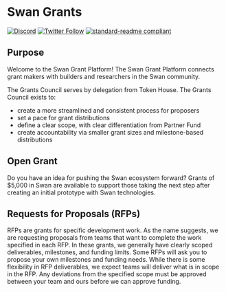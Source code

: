 # Swan Grants
[![Discord](https://img.shields.io/discord/770382203782692945?label=Discord&logo=Discord)](https://discord.gg/swan_chain)
[![Twitter Follow](https://img.shields.io/twitter/follow/swan_chain)](https://twitter.com/swan_chain)
[![standard-readme compliant](https://img.shields.io/badge/readme%20style-standard-brightgreen.svg)](https://github.com/RichardLitt/standard-readme)

## Purpose

Welcome to the Swan Grant Platform! The Swan Grant Platform connects grant makers with builders and researchers
in the Swan community.

The Grants Council serves by delegation from Token House. The Grants Council exists to:

* create a more streamlined and consistent process for proposers
* set a pace for grant distributions
* define a clear scope, with clear differentiation from Partner Fund
* create accountability via smaller grant sizes and milestone-based distributions

## Open Grant

Do you have an idea for pushing the Swan ecosystem forward? Grants of $5,000 in Swan are available to support those
taking the next step after creating an initial prototype with Swan technologies.

## Requests for Proposals (RFPs)

RFPs are grants for specific development work. As the name suggests, we are requesting proposals from teams that want to
complete the work specified in each RFP. In these grants, we generally have clearly scoped deliverables, milestones, and
funding limits. Some RFPs will ask you to propose your own milestones and funding needs. While there is some flexibility
in RFP deliverables, we expect teams will deliver what is in scope in the RFP. Any deviations from the specified scope
must be approved between your team and ours before we can approve funding.
